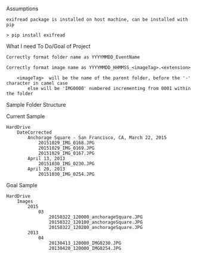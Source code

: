 

Assumptions

	exifread package is installed on host machine, can be installed with pip

	> pip install exifread





What I need To Do/Goal of Project

	Correctly format folder name as YYYYMMDD_EventName

	Correctly format image name as YYYYMMDD_HHMMSS_<imageTag>.<extension>

		<imageTag> 	will be the name of the parent folder, before the '-' character in camel case
			else will be 'IMG0000' numbered incrementing from 0001 within the folder









Sample Folder Structure


Current Sample

	HardDrive
		DateCorrected
			Anchorage Square - San Francisco, CA, March 22, 2015
				20151029_IMG_0168.JPG
				20151029_IMG_0169.JPG
				20151029_IMG_0167.JPG
			April 13, 2013
				20151030_IMG_0230.JPG
			April 20, 2013
				20151030_IMG_0254.JPG



Goal Sample

	HardDrive
		Images
			2015
				03
					20150322_120000_anchorageSquare.JPG
					20150322_120100_anchorageSquare.JPG
					20150322_120200_anchorageSquare.JPG
			2013
				04
					20130413_120000_IMG0230.JPG
					20130420_120000_IMG0254.JPG
